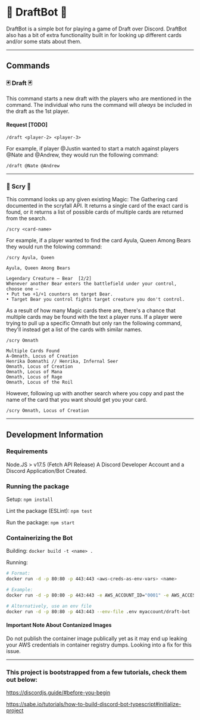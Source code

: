# 🤖 DraftBot 🤖
DraftBot is a simple bot for playing a game of Draft over Discord. DraftBot also has a bit of extra functionality built in for looking up different cards and/or some stats about them. 

---

## Commands
### 🃏 Draft 🃏
This command starts a new draft with the players who are mentioned in the command. The individual who runs the command will _always_ be included in the draft as the 1st player.

#### Request [TODO]
`/draft <player-2> <player-3>`

For example, if player @Justin wanted to start a match against players @Nate and @Andrew, they would run the following command:

`/draft @Nate @Andrew`

--- 

### 🔮 Scry 🔮
This command looks up any given existing Magic: The Gathering card documented in the scryfall API. It returns a single card of the exact card is found, or it returns a list of possible cards of multiple cards are returned from the search.

`/scry <card-name>`

For example, if a player wanted to find the card Ayula, Queen Among Bears they would run the folowing command:

`/scry Ayula, Queen`
```
Ayula, Queen Among Bears

Legendary Creature — Bear  [2/2]
Whenever another Bear enters the battlefield under your control, choose one —
• Put two +1/+1 counters on target Bear.
• Target Bear you control fights target creature you don't control.
```

As a result of how many Magic cards there are, there's a chance that multiple cards may be found with the text a player runs. If a player were trying to pull up a specific Omnath but only ran the following command, they'll instead get a list of the cards with similar names.

`/scry Omnath`

```
Multiple Cards Found
A-Omnath, Locus of Creation
Henrika Domnathi // Henrika, Infernal Seer
Omnath, Locus of Creation
Omnath, Locus of Mana
Omnath, Locus of Rage
Omnath, Locus of the Roil
```

However, following up with another search where you copy and past the name of the card that you want should get you your card.

`/scry Omnath, Locus of Creation`

---

## Development Information
### Requirements
Node.JS > v17.5 (Fetch API Release)
A Discord Developer Account and a Discord Application/Bot Created.

### Running the package
Setup: `npm install`

Lint the package (ESLint): `npm test`

Run the package: `npm start`

### Containerizing the Bot
Building: `docker build -t <name> .`

Running: 
```bash
# Format: 
docker run -d -p 80:80 -p 443:443 <aws-creds-as-env-vars> <name>

# Example:
docker run -d -p 80:80 -p 443:443 -e AWS_ACCOUNT_ID="0001" -e AWS_ACCESS_KEY_ID="abcd" -e SECRET_ACCESS_KEY="wxyz" myaccount/draft-bot

# Alternatively, use an env file
docker run -d -p 80:80 -p 443:443 --env-file .env myaccount/draft-bot
```

#### Important Note About Contanized Images
Do not publish the container image publically yet as it may end up leaking 
your AWS credentials in container registry dumps. Looking into a fix for this issue.

---

### This project is bootstrapped from a few tutorials, check them out below:
https://discordjs.guide/#before-you-begin

https://sabe.io/tutorials/how-to-build-discord-bot-typescript#initialize-project
